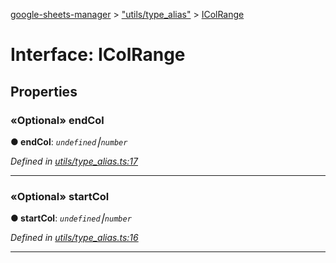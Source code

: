 [google-sheets-manager](../README.md) > ["utils/type_alias"](../modules/_utils_type_alias_.md) > [IColRange](../interfaces/_utils_type_alias_.icolrange.md)



# Interface: IColRange


## Properties
<a id="endcol"></a>

### «Optional» endCol

**●  endCol**:  *`undefined`⎮`number`* 

*Defined in [utils/type_alias.ts:17](https://github.com/AbdelrahmanRamadan/google-sheets-manager/blob/06574e0/src/utils/type_alias.ts#L17)*





___

<a id="startcol"></a>

### «Optional» startCol

**●  startCol**:  *`undefined`⎮`number`* 

*Defined in [utils/type_alias.ts:16](https://github.com/AbdelrahmanRamadan/google-sheets-manager/blob/06574e0/src/utils/type_alias.ts#L16)*





___


